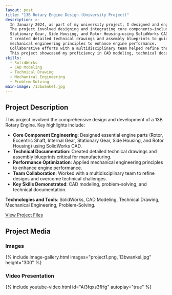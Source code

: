 ```yaml
---
layout: post
title: "13B Rotary Engine Design (University Project)"
description: >-
  In January 2024, as part of my university project, I designed and engineered a 13B Rotary Engine.
  The project involved designing and integrating core components—including the Rotor, Eccentric Shaft, Internal Gear,
  Stationary Gear, Side Housing, and Rotor Housing—using SolidWorks CAD software.
  I created detailed technical drawings and assembly blueprints to guide manufacturing and assembly processes, applying
  mechanical engineering principles to enhance engine performance.
  Collaborative efforts with a multidisciplinary team helped refine the design and address technical challenges.
  This project showcased my proficiency in CAD modeling, technical documentation, and problem-solving.
skills:
  - SolidWorks
  - CAD Modeling
  - Technical Drawing
  - Mechanical Engineering
  - Problem-Solving
main-image: /13bwankel.jpg
---
```


## Project Description
This project involved the comprehensive design and development of a 13B Rotary Engine. Key highlights include:
- **Core Component Engineering**: Designed essential engine parts (Rotor, Eccentric Shaft, Internal Gear, Stationary Gear, Side Housing, and Rotor Housing) using SolidWorks CAD.
- **Technical Documentation**: Created detailed technical drawings and assembly blueprints critical for manufacturing.
- **Performance Optimization**: Applied mechanical engineering principles to enhance engine performance.
- **Team Collaboration**: Worked with a multidisciplinary team to refine designs and overcome technical challenges.
- **Key Skills Demonstrated**: CAD modeling, problem-solving, and technical documentation.

**Technologies and Tools**: SolidWorks, CAD Modeling, Technical Drawing, Mechanical Engineering, Problem-Solving.

[View Project Files](https://drive.google.com/drive/folders/1xCkERdELjSo0nGAWD0pbxE4bYOPG0VFw?usp=sharing)

## Project Media


### Images
{% include image-gallery.html images="project1.png, 13bwankel.jpg" height="300" %}

<!-- 
Template Note:
- "13bwankel.jpg" is an image of the complete motor(renamed from project2.jpg).
- "project1.png" is the technical drawing of the motor .
-->

### Video Presentation
{% include youtube-video.html id="Ai3fqxs3fHg" autoplay="true" %}

<!-- 
Template Note:
- This embedded YouTube video could demonstrate the design process or final assembly.
- "id" is the 11-character code from the YouTube URL.
-->
